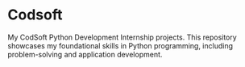 # Codsoft
My CodSoft Python Development Internship projects. This repository showcases my foundational skills in Python programming, including problem-solving and application development.
